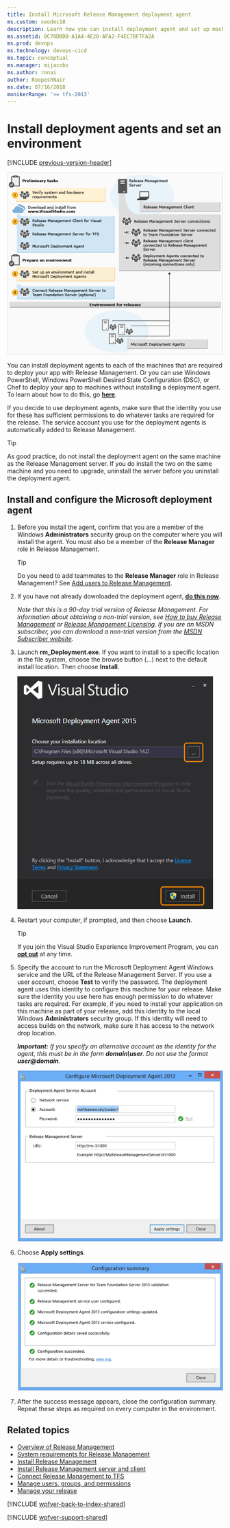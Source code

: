 ```yaml
---
title: Install Microsoft Release Management deployment agent
ms.custom: seodec18
description: Learn how you can install deployment agent and set up machines for an environment for VS 2015 and Team Foundation Server (TFS) 2015
ms.assetid: 0C70DBD0-A1A4-4E20-AFA2-F4EC7BF7FA2A
ms.prod: devops
ms.technology: devops-cicd
ms.topic: conceptual
ms.manager: mijacobs
ms.author: ronai
author: RoopeshNair
ms.date: 07/16/2018
monikerRange: '>= tfs-2013'
---
```


# Install deployment agents and set an environment

[!INCLUDE [previous-version-header](../../_shared/previous-version-header.md)]

![Installing Release Management on TFS](_img/install-agent-01.png)

You can install deployment agents to each of the machines that are required to 
deploy your app with Release Management. Or you can use Windows PowerShell,
 Windows PowerShell Desired State Configuration (DSC), or Chef to deploy your 
app to machines without installing a deployment agent. To learn about how to 
do this, go **[here](../release-without-agents.md)**.

If you decide to use deployment agents, make sure that the identity you use 
for these has sufficient permissions to do whatever tasks are required for 
the release. The service account you use for the deployment agents is 
automatically added to Release Management.

> [!TIP]
> As good practice, do not install the deployment agent on the 
> same machine as the Release Management server. If you do install the two on 
> the same machine and you need to upgrade, uninstall the server before you 
> uninstall the deployment agent. 
 
## Install and configure the Microsoft deployment agent

1. Before you install the agent, confirm that you are a 
   member of the Windows **Administrators** security group on the computer 
   where you will install the agent. You must also be a member of the 
   **Release Manager** role in Release Management.

   > [!TIP]
   > Do you need to add teammates to the **Release Manager** role 
   > in Release Management? See [Add users to Release Management](../add-users-and-groups.md).

2. If you have not already downloaded the deployment agent, 
   **[do this now](https://visualstudio.microsoft.com/downloads/download-visual-studio-vs)**.

   _Note that this is a 90-day trial version of Release Management. For 
   information about obtaining a non-trial version, see 
   [How to buy Release Management](http://visualstudio.microsoft.com/products/how-to-buy-release-management-vs)
   or 
   [Release Management Licensing](http://visualstudio.microsoft.com/release-mgmt-licensing-vs).
   If you are an MSDN subscriber, you can download a non-trial version from the 
   [MSDN Subscriber website](https://msdn.microsoft.com/subscriptions/downloads/)._ 
 
3. Launch **rm_Deployment.exe**. If you want to install to a specific location 
   in the file system, choose the browse button (...) next to the default 
   install location. Then choose **Install**.
   
   ![Starting the installation of the agent](_img/install-agent-02.png)

4. Restart your computer, if prompted, and then choose **Launch**.

   > [!TIP]
   > If you join the Visual Studio Experience Improvement Program,
   > you can **[opt out](../manage-your-release.md#optout)** at any time.

5. Specify the account to run the Microsoft Deployment Agent Windows 
   service and the URL of the Release Management Server. If you use a user 
   account, choose **Test** to verify the password. The deployment agent uses 
   this identity to configure this machine for your release. Make sure the 
   identity you use here has enough permission to do whatever tasks are 
   required. For example, if you need to install your application on this 
   machine as part of your release, add this identity to the local Windows 
   **Administrators** security group. If this identity will need to access 
   builds on the network, make sure it has access to the network drop location.

   ***Important:*** <em>If you specify an alternative account as the identity for 
   the agent, this must be in the form **domain\user**. Do not use the format 
   <strong>user@domain</strong>.</em>

   ![Configuring the agent service account and server location](_img/install-agent-03.png)
 
6. Choose **Apply settings**.

   ![Configuration summary page](_img/install-agent-04.png)

7. After the success message appears, close the configuration summary. Repeat
   these steps as required on every computer in the environment.

## Related topics

* [Overview of Release Management](../release-management-overview.md)
* [System requirements for Release Management](system-requirements.md)
* [Install Release Management](../install-release-management.md)
* [Install Release Management server and client](install-server-and-client.md)
* [Connect Release Management to TFS](connect-to-tfs.md)
* [Manage users, groups, and permissions](../add-users-and-groups.md)
* [Manage your release](../manage-your-release.md) 
  
[!INCLUDE [wpfver-back-to-index-shared](../../_shared/wpfver-back-to-index-shared.md)]
 
[!INCLUDE [wpfver-support-shared](../../_shared/wpfver-support-shared.md)]
